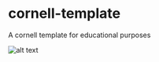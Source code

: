 # cornell-template
A cornell template for educational purposes

![alt text](https://raw.githubusercontent.com/username/projectname/branch/path/to/img.png)
